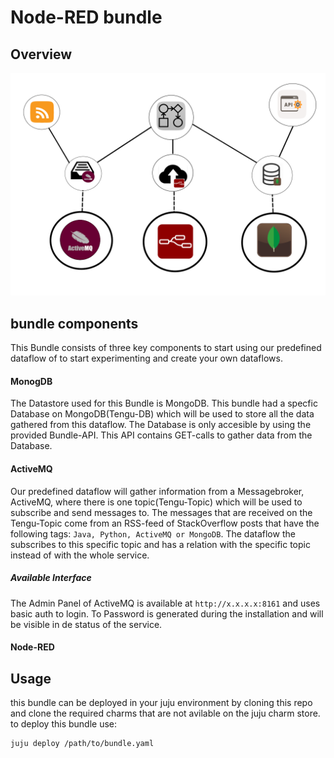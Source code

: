# Node-RED bundle

## Overview
![schema](https://github.com/tengu-team/bundle-node-red/blob/master/schema.png?raw=true)

## bundle components

This Bundle consists of three key components to start using our predefined dataflow of to start experimenting and create your own dataflows.

#### MonogDB
The Datastore used for this Bundle is MongoDB. This bundle had a specfic Database on MongoDB(Tengu-DB) which will be used to store all the data gathered from this dataflow. The Database is only accesible by using the provided Bundle-API. This API contains GET-calls to gather data from the Database.

#### ActiveMQ
Our predefined dataflow will gather information from a Messagebroker, ActiveMQ, where there is one topic(Tengu-Topic) which will be used to subscribe and send messages to. The messages that are received on the Tengu-Topic come from an RSS-feed of StackOverflow posts that have the following tags: `Java, Python, ActiveMQ or MongoDB`. The dataflow the subscribes to this specific topic and has a relation with the specific topic instead of with the whole service.

##### Available Interface
The Admin Panel of ActiveMQ is available at `http://x.x.x.x:8161` and uses basic auth to login. To Password is generated during the installation and will be visible in de status of the service.

#### Node-RED


## Usage

this bundle can be deployed in your juju environment by cloning this repo and clone the required charms that are not avilable on the juju charm store. to deploy this bundle use:

    juju deploy /path/to/bundle.yaml
